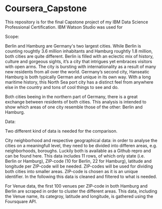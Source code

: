 # Coursera_Capstone
This repository is for the final Capstone project of my IBM Data Science Professional Certification. IBM Watson Studio was used for 

Scope:

Berlin and Hamburg are Germany's two largest cities. While Berlin is counting roughtly 3.6 million inhabitants and Hamburg roughtly 1.8 million, both cities are quite different. Berlin is filled with an eclectic mix of history, culture and gorgeous sights, it’s a city that intrigues yet embraces visitors with open arms. The city is bursting with internationality as a result of many new residents from all over the world. Germany’s second city, Hanseatic Hamburg is both typically German and unique in its own way. With a long maritime history, this North Sea port city has a distinct feel from anywhere else in the country and tons of cool things to see and do.

Both cities beeing in the northern part of Germany, there is a great exchange between residents of both cities. This analysis is intended to show which areas of one city resemble those of the other: Berlin and Hamburg.


Data:

Two different kind of data is needed for the comparison.

City neighborhood and respective geographical data: in order to analyse the cities on a meaningfull level, they need to be divided into differen areas, e.g. neighborhoods, boroughs. Luckily both is available as a Github repro and can be found here. This data includes 11 rows, of which only state (i.e. Berlin or Hamburg), ZIP-code (10 for Berlin, 22 for Hamburg), latitude and longitude per ZIP-code will be needed. ZIP-codes will be used for dividing both cities into smaller areas. ZIP-code is chosen as it is an unique identifier. In the following this data is cleaned and filtered to what is needed.

For Venue data, the first 100 venues per ZIP-code in both Hamburg and Berlin are scraped in order to cluster the different areas. This data, including the Venue name, its categroy, latitude and longitude, is gathered using the Foursquare API.

